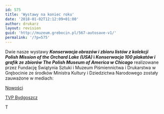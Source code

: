 ```yaml
---
id: 575
title: 'Wystawy na koniec roku'
date: '2018-01-02T12:12:09+01:00'
author: drukarz
layout: revision
guid: 'http://muzeum.grebocin.pl/567-autosave-v1/'
permalink: '/?p=575'
---
```


Dwie nasze wystawy ***Konserwacja obrazów i zbioru listów z kolekcji Polish Mission of the Orchard Lake (USA)* i *Konserwacja 100 plakatów i grafik ze zbiorów The Polish Museum of America w Chicago*** realizowane przez Fundację Świątynia Sztuki i Muzeum Piśmiennictwa i Drukarstwa w Grębocinie ze środków Ministra Kultury i Dziedzictwa Narodowego zostały zauważone w mediach:

[Nowości](https://plus.nowosci.com.pl/wiadomosci/a/w-podtorunskim-grebocinie-kolejne-slowa-i-kolory-zza-oceanu-odzyskuja-znaczenie-oraz-blask,12803504)

[TVP Bydgoszcz](https://bydgoszcz.tvp.pl/35425696/odrestaurowali-kilkaset-listow-pisanych-do-polonii-w-usa)

T